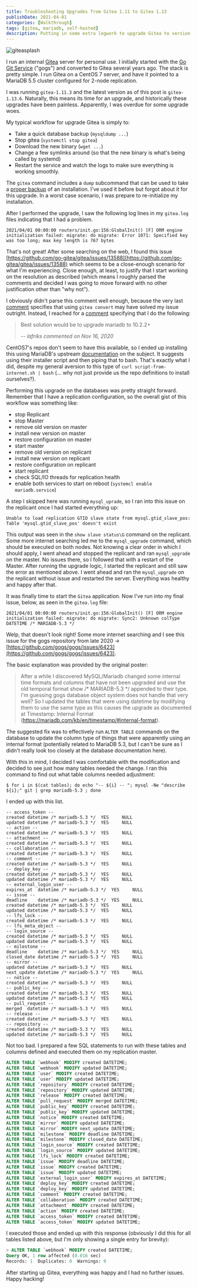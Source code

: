 ```yaml
---
title: Troubleshooting Upgrades from Gitea 1.11 to Gitea 1.13
publishDate: 2021-04-01
categories: [Walkthrough]
tags: [gitea, mariadb, self-hosted]
description: Putting in some extra legwork to upgrade Gitea to version 1.13
---
```


![giteasplash](/images/gitea-upgr-troubleshooting-splash.png)


I run an internal [Gitea](https://gitea.io/en-us/) server for personal use. I
initially started with the [Go Git Service](https://gogs.io/) ("gogs") and
converted to Gitea several years ago. The stack is pretty simple. I run Gitea on
a CentOS 7 server, and have it pointed to a MariaDB 5.5 cluster configured for
2-node replication.

I was running `gitea-1.11.3` and the latest version as of this post is
`gitea-1.13.6`. Naturally, this means its time for an upgrade, and historically
these upgrades have been painless. Apparently, I was overdue for some upgrade
woes.

My typical workflow for upgrade Gitea is simply to:

* Take a quick database backup (`mysqldump ...`)
* Stop gitea (`systemctl stop gitea`)
* Download the new binary (`wget ...`)
* Change a few symlinks around (so that the new binary is what's being called by
  systemd)
* Restart the service and watch the logs to make sure everything is working
  smoothly.

The `gitea` command includes a `dump` subcommand that can be used to take a
[proper backup](https://docs.gitea.io/en-us/backup-and-restore/) of an
installation. I've used it before but forgot about it for this upgrade.  In a
worst case scenario, I was prepare to re-initialize my installation.

After I performed the upgrade, I saw the following log lines in my `gitea.log`
files indicating that I had a problem.

```
2021/04/01 00:00:00 routers/init.go:156:GlobalInit() [F] ORM engine initialization failed: migrate: do migrate: Error 1071: Specified key was too long; max key length is 767 bytes
```

That's not great! After some searching on the web, I found this issue
[https://github.com/go-gitea/gitea/issues/13588](https://github.com/go-gitea/gitea/issues/13588)
which seems to be a close-enough scenario for what I'm experiencing. Close
enough, at least, to justify that I start working on the resolution as described
(which means I roughly parsed the comments and decided I was going to move
forward with no other justification other than "why not").

I obviously didn't parse this comment well enough, because the very last
[comment](https://github.com/go-gitea/gitea/issues/13588#issuecomment-753829791)
specifies that using `gitea convert` may have solved my issue outright. Instead,
I reached for a
[comment](https://github.com/go-gitea/gitea/issues/13588#issuecomment-728269561)
specifying that I do the following:

> Best solution would be to upgrade mariadb to 10.2.2+
>
> *-- lafriks commented on Nov 16, 2020*

CentOS7's repos don't seem to have this available, so I ended up installing this
using MariaDB's upstream
[documentation](https://mariadb.com/kb/en/yum/#using-the-mariadb-repository-configuration-tool)
on the subject. It suggests using their installer script and then piping that to
bash. That's exactly what I did, despite my general aversion to this type of
`curl script-from-internet.sh | bash` (... why not just provide us the repo
definitions to install ourselves?).

Performing this upgrade on the databases was pretty straight forward. Remember
that I have a replication configuration, so the overall gist of this workflow
was something like:

* stop Replicant
* stop Master
* remove old version on master
* install new version on master
* restore configuration on master
* start master
* remove old version on replicant
* install new version on replicant
* restore configuration on replicant
* start replicant
* check SQL/IO threads for replication health
* enable both services to start on reboot (`systemcl enable mariadb.service`)

A step I skipped here was running `mysql_uprade`, so I ran into this issue on
the replicant once I had started everything up:


```
Unable to load replication GTID slave state from mysql.gtid_slave_pos: Table 'mysql.gtid_slave_pos' doesn't exist
```

This output was seen in the `show slave status\G` command on the replicant. Some
more internet searching led me to the `mysql_upgrade` command, which should be
executed on both nodes. Not knowing a clear order in which I should apply, I
went ahead and stopped the replicant and ran `mysql_upgrade` on the master. No
issues there, so I followed that with a restart of the Master. After running the
upgrade logic, I started the replicant and still saw the error as mentioned
above. I went ahead and ran the `mysql_upgrade` on the replicant without issue
and restarted the server. Everything was healthy and happy after that.

It was finally time to start the `Gitea` application. Now I've run into my final
issue, below, as seen in the `gitea.log` file:

```
2021/04/01 00:00:00 routers/init.go:156:GlobalInit() [F] ORM engine initialization failed: migrate: do migrate: Sync2: Unknown colType DATETIME /* MARIADB-5.3 */
```

Welp, that doesn't look right! Some more internet searching and I see this issue
for the gogs repository from late 2020 ->
[https://github.com/gogs/gogs/issues/6423](https://github.com/gogs/gogs/issues/6423).


The basic explanation was provided by the original poster:

> After a while I discovered MySQL/Mariadb changed some internal time formats
> and columns that have not been upgraded and use the old temporal format show
> /* MARIADB-5.3 */ appended to their type. I'm guessing gogs database object
> system does not handle that very well? So I updated the tables that were using
> datetime by modifying them to use the same type as this causes the upgrade as
> documented at Timestamp: Internal Format
> (https://mariadb.com/kb/en/timestamp/#internal-format).

The suggested fix was to effectively run `ALTER TABLE` commands on the database
to update the column type of things that were apparently using an internal
format (potentially related to MariaDB 5.3, but I can't be sure as I didn't
really look too closely at the database documentation here).

With this in mind, I decided I was comfortable with the modification and decided
to see just how many tables needed the change. I ran this command to find out
what table columns needed adjustment:

```
$ for i in $(cat tables); do echo "-- ${i} -- "; mysql -Ne "describe ${i};" git | grep mariadb-5.3 ; done
```

I ended up with this list.

```
-- access_token -- 
created datetime /* mariadb-5.3 */  YES     NULL    
updated datetime /* mariadb-5.3 */  YES     NULL    
-- action -- 
created datetime /* mariadb-5.3 */  YES     NULL    
-- attachment -- 
created datetime /* mariadb-5.3 */  YES     NULL    
-- collaboration -- 
created datetime /* mariadb-5.3 */  YES     NULL    
-- comment -- 
created datetime /* mariadb-5.3 */  YES     NULL    
-- deploy_key -- 
created datetime /* mariadb-5.3 */  YES     NULL    
updated datetime /* mariadb-5.3 */  YES     NULL    
-- external_login_user -- 
expires_at  datetime /* mariadb-5.3 */  YES     NULL    
-- issue -- 
deadline    datetime /* mariadb-5.3 */  YES     NULL    
created datetime /* mariadb-5.3 */  YES     NULL    
updated datetime /* mariadb-5.3 */  YES     NULL    
-- lfs_lock -- 
created datetime /* mariadb-5.3 */  YES     NULL    
-- lfs_meta_object -- 
-- login_source -- 
created datetime /* mariadb-5.3 */  YES     NULL    
updated datetime /* mariadb-5.3 */  YES     NULL    
-- milestone -- 
deadline    datetime /* mariadb-5.3 */  YES     NULL    
closed_date datetime /* mariadb-5.3 */  YES     NULL    
-- mirror -- 
updated datetime /* mariadb-5.3 */  YES     NULL    
next_update datetime /* mariadb-5.3 */  YES     NULL    
-- notice -- 
created datetime /* mariadb-5.3 */  YES     NULL    
-- public_key -- 
created datetime /* mariadb-5.3 */  YES     NULL    
updated datetime /* mariadb-5.3 */  YES     NULL    
-- pull_request -- 
merged  datetime /* mariadb-5.3 */  YES     NULL    
-- release -- 
created datetime /* mariadb-5.3 */  YES     NULL    
-- repository -- 
created datetime /* mariadb-5.3 */  YES     NULL    
updated datetime /* mariadb-5.3 */  YES     NULL    
```

Not too bad. I prepared a few SQL statements to run with these tables and
columns defined and executed them on my replication master.

```sql
ALTER TABLE `webhook` MODIFY created DATETIME;
ALTER TABLE `webhook` MODIFY updated DATETIME;
ALTER TABLE `user` MODIFY created DATETIME;
ALTER TABLE `user` MODIFY updated DATETIME;
ALTER TABLE `repository` MODIFY created DATETIME;
ALTER TABLE `repository` MODIFY updated DATETIME;
ALTER TABLE `release` MODIFY created DATETIME;
ALTER TABLE `pull_request` MODIFY merged DATETIME;
ALTER TABLE `public_key` MODIFY created DATETIME;
ALTER TABLE `public_key` MODIFY updated DATETIME;
ALTER TABLE `notice` MODIFY created DATETIME;
ALTER TABLE `mirror` MODIFY updated DATETIME;
ALTER TABLE `mirror` MODIFY next_update DATETIME;
ALTER TABLE `milestone` MODIFY deadline DATETIME;
ALTER TABLE `milestone` MODIFY closed_date DATETIME;
ALTER TABLE `login_source` MODIFY created DATETIME;
ALTER TABLE `login_source` MODIFY updated DATETIME;
ALTER TABLE `lfs_lock` MODIFY created DATETIME;
ALTER TABLE `issue` MODIFY deadline DATETIME;
ALTER TABLE `issue` MODIFY created DATETIME;
ALTER TABLE `issue` MODIFY updated DATETIME;
ALTER TABLE `external_login_user` MODIFY expires_at DATETIME;
ALTER TABLE `deploy_key` MODIFY created DATETIME;
ALTER TABLE `deploy_key` MODIFY updated DATETIME;
ALTER TABLE `comment` MODIFY created DATETIME;
ALTER TABLE `collaboration` MODIFY created DATETIME;
ALTER TABLE `attachment` MODIFY created DATETIME;
ALTER TABLE `action` MODIFY created DATETIME;
ALTER TABLE `access_token` MODIFY created DATETIME;
ALTER TABLE `access_token` MODIFY updated DATETIME;
```

I executed those and ended up with this response (obviously I did this for all
tables listed above, but I'm only showing a single entry for brevity):

```sql
> ALTER TABLE `webhook` MODIFY created DATETIME;
Query OK, 1 row affected (0.016 sec)               
Records: 1  Duplicates: 0  Warnings: 0
```

After starting up Gitea, everything was happy and I had no further issues. Happy
hacking!
